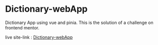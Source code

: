 # Dictionary-webApp

Dictionary App using vue and pinia. This is the solution of a challenge on frontend mentor.

live site-link : [Dictionary-webApp](https://dictionary-app-frontendmentor.netlify.app/)

